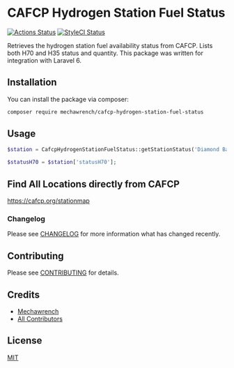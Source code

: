 # CAFCP Hydrogen Station Fuel Status

[![Actions Status](https://github.com/mechawrench/cafcp-hydrogen-station-fuel-status/workflows/PHPUnit/badge.svg)](https://github.com/mechawrench/cafcp-hydrogen-station-fuel-status/actions) [![StyleCI Status](https://github.styleci.io/repos/214307467/shield)](https://github.styleci.io/repos/214307467)


Retrieves the hydrogen station fuel availability status from CAFCP.  Lists both H70 and H35 status and quantity.  This package was written for integration with Laravel 6.

## Installation

You can install the package via composer:

```bash
composer require mechawrench/cafcp-hydrogen-station-fuel-status
```

## Usage

``` php
$station = CafcpHydrogenStationFuelStatus::getStationStatus('Diamond Bar');

$statusH70 = $station['statusH70'];
```

## Find All Locations directly from CAFCP
https://cafcp.org/stationmap

### Changelog

Please see [CHANGELOG](CHANGELOG.md) for more information what has changed recently.

## Contributing

Please see [CONTRIBUTING](CONTRIBUTING.md) for details.

## Credits

- [Mechawrench](https://github.com/mechawrench)
- [All Contributors](../../contributors)

## License
[MIT](https://github.com/mechawrench/cafcp-hydrogen-station-fuel-statuss/blob/master/LICENSE.md)
